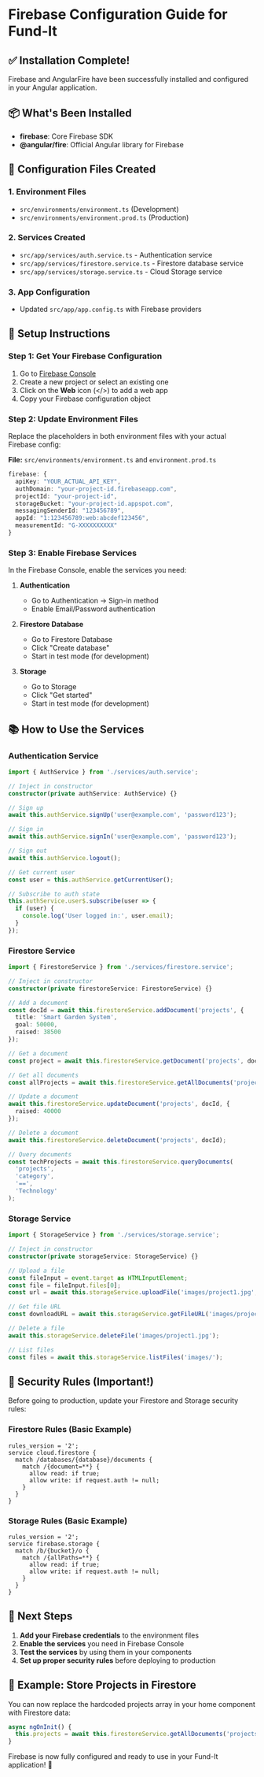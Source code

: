 # Firebase Configuration Guide for Fund-It

## ✅ Installation Complete!

Firebase and AngularFire have been successfully installed and configured in your Angular application.

## 📦 What's Been Installed

- **firebase**: Core Firebase SDK
- **@angular/fire**: Official Angular library for Firebase

## 🔧 Configuration Files Created

### 1. Environment Files
- `src/environments/environment.ts` (Development)
- `src/environments/environment.prod.ts` (Production)

### 2. Services Created
- `src/app/services/auth.service.ts` - Authentication service
- `src/app/services/firestore.service.ts` - Firestore database service
- `src/app/services/storage.service.ts` - Cloud Storage service

### 3. App Configuration
- Updated `src/app/app.config.ts` with Firebase providers

## 🚀 Setup Instructions

### Step 1: Get Your Firebase Configuration

1. Go to [Firebase Console](https://console.firebase.google.com/)
2. Create a new project or select an existing one
3. Click on the **Web** icon (</>) to add a web app
4. Copy your Firebase configuration object

### Step 2: Update Environment Files

Replace the placeholders in both environment files with your actual Firebase config:

**File:** `src/environments/environment.ts` and `environment.prod.ts`

```typescript
firebase: {
  apiKey: "YOUR_ACTUAL_API_KEY",
  authDomain: "your-project-id.firebaseapp.com",
  projectId: "your-project-id",
  storageBucket: "your-project-id.appspot.com",
  messagingSenderId: "123456789",
  appId: "1:123456789:web:abcdef123456",
  measurementId: "G-XXXXXXXXXX"
}
```

### Step 3: Enable Firebase Services

In the Firebase Console, enable the services you need:

1. **Authentication**
   - Go to Authentication → Sign-in method
   - Enable Email/Password authentication

2. **Firestore Database**
   - Go to Firestore Database
   - Click "Create database"
   - Start in test mode (for development)

3. **Storage**
   - Go to Storage
   - Click "Get started"
   - Start in test mode (for development)

## 📚 How to Use the Services

### Authentication Service

```typescript
import { AuthService } from './services/auth.service';

// Inject in constructor
constructor(private authService: AuthService) {}

// Sign up
await this.authService.signUp('user@example.com', 'password123');

// Sign in
await this.authService.signIn('user@example.com', 'password123');

// Sign out
await this.authService.logout();

// Get current user
const user = this.authService.getCurrentUser();

// Subscribe to auth state
this.authService.user$.subscribe(user => {
  if (user) {
    console.log('User logged in:', user.email);
  }
});
```

### Firestore Service

```typescript
import { FirestoreService } from './services/firestore.service';

// Inject in constructor
constructor(private firestoreService: FirestoreService) {}

// Add a document
const docId = await this.firestoreService.addDocument('projects', {
  title: 'Smart Garden System',
  goal: 50000,
  raised: 38500
});

// Get a document
const project = await this.firestoreService.getDocument('projects', docId);

// Get all documents
const allProjects = await this.firestoreService.getAllDocuments('projects');

// Update a document
await this.firestoreService.updateDocument('projects', docId, {
  raised: 40000
});

// Delete a document
await this.firestoreService.deleteDocument('projects', docId);

// Query documents
const techProjects = await this.firestoreService.queryDocuments(
  'projects',
  'category',
  '==',
  'Technology'
);
```

### Storage Service

```typescript
import { StorageService } from './services/storage.service';

// Inject in constructor
constructor(private storageService: StorageService) {}

// Upload a file
const fileInput = event.target as HTMLInputElement;
const file = fileInput.files[0];
const url = await this.storageService.uploadFile('images/project1.jpg', file);

// Get file URL
const downloadURL = await this.storageService.getFileURL('images/project1.jpg');

// Delete a file
await this.storageService.deleteFile('images/project1.jpg');

// List files
const files = await this.storageService.listFiles('images/');
```

## 🔐 Security Rules (Important!)

Before going to production, update your Firestore and Storage security rules:

### Firestore Rules (Basic Example)
```
rules_version = '2';
service cloud.firestore {
  match /databases/{database}/documents {
    match /{document=**} {
      allow read: if true;
      allow write: if request.auth != null;
    }
  }
}
```

### Storage Rules (Basic Example)
```
rules_version = '2';
service firebase.storage {
  match /b/{bucket}/o {
    match /{allPaths=**} {
      allow read: if true;
      allow write: if request.auth != null;
    }
  }
}
```

## 📝 Next Steps

1. **Add your Firebase credentials** to the environment files
2. **Enable the services** you need in Firebase Console
3. **Test the services** by using them in your components
4. **Set up proper security rules** before deploying to production

## 🎯 Example: Store Projects in Firestore

You can now replace the hardcoded projects array in your home component with Firestore data:

```typescript
async ngOnInit() {
  this.projects = await this.firestoreService.getAllDocuments('projects');
}
```

Firebase is now fully configured and ready to use in your Fund-It application! 🎉

